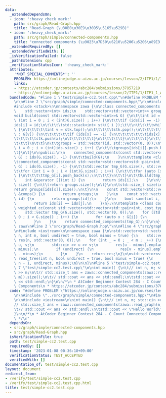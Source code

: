 ```yaml
---
data:
  _extendedDependsOn:
  - icon: ':heavy_check_mark:'
    path: src/graph/Read-Graph.hpp
    title: "Read-Graph (\u30B0\u30E9\u30D5\u5165\u529B)"
  - icon: ':heavy_check_mark:'
    path: src/graph/simple/connected-components.hpp
    title: "connected components (\u9023\u7D50\u6210\u5206\u5206\u89E3 simple ver)"
  _extendedRequiredBy: []
  _extendedVerifiedWith: []
  _isVerificationFailed: false
  _pathExtension: cpp
  _verificationStatusIcon: ':heavy_check_mark:'
  attributes:
    '*NOT_SPECIAL_COMMENTS*': ''
    PROBLEM: https://onlinejudge.u-aizu.ac.jp/courses/lesson/2/ITP1/1/ITP1_1_A
    links:
    - https://atcoder.jp/contests/abc284/submissions/37857219
    - https://onlinejudge.u-aizu.ac.jp/courses/lesson/2/ITP1/1/ITP1_1_A
  bundledCode: "#line 1 \"test/simple-cc2.test.cpp\"\n#define PROBLEM \"https://onlinejudge.u-aizu.ac.jp/courses/lesson/2/ITP1/1/ITP1_1_A\"\
    \n\n#line 2 \"src/graph/simple/connected-components.hpp\"\n\n#include <vector>\n\
    #include <stack>\n\nnamespace zawa {\n\nclass connected_components {\nprivate:\n\
    \    std::vector<int> ids;\n    std::vector<std::vector<int>> groups;    \n\n\t\
    void build(const std::vector<std::vector<int>>& G) {\n\t\tint id = 0;\n\t\tfor\
    \ (int i = 0 ; i < (int)G.size() ; i++) {\n\t\t\tif (ids[i] == -1) {\n\t\t\t\t\
    ids[i] = id;\n\t\t\t\tstd::stack<int> stk({ i });\t\t\n\t\t\t\twhile (stk.size())\
    \ {\n\t\t\t\t\tint v = stk.top();\n\t\t\t\t\tstk.pop();\n\t\t\t\t\tfor (auto x\
    \ : G[v]) {\n\t\t\t\t\t\tif (ids[x] == -1) {\n\t\t\t\t\t\t\tids[x] = id;\n\t\t\
    \t\t\t\t\tstk.push(x);\n\t\t\t\t\t\t}\n\t\t\t\t\t}\n\t\t\t\t}\n\t\t\t\tid++;\n\
    \t\t\t}\n\t\t}\n\t\tgroups = std::vector(id, std::vector(0, 0));\n\t\tfor (int\
    \ i = 0 ; i < (int)ids.size() ; i++) {\n\t\t\tgroups[ids[i]].push_back(i);\n\t\
    \t}\n\t}\n\npublic:\n\n    connected_components(const std::vector<std::vector<int>>&\
    \ G) : ids(G.size(), -1) {\n\t\tbuild(G);\n    }\n\n\ttemplate <class cost_type>\n\
    \tconnected_components(const std::vector<std::vector<std::pair<int, cost_type>>>&\
    \ G) : ids(G.size(), -1) {\n\t\tstd::vector tmp_G(G.size(), std::vector(0, 0));\n\
    \t\tfor (int i = 0 ; i < (int)G.size() ; i++) {\n\t\t\tfor (auto [x, _] : G[i])\
    \ {\n\t\t\t\ttmp_G[i].push_back(x);\n\t\t\t}\n\t\t}\n\t\tbuild(tmp_G);\n\t}\n\n\
    \    int &operator [](int i) {\n        return ids[i];\n    }\n\n\tstd::size_t\
    \ size() {\n\t\treturn groups.size();\n\t}\n\n\tstd::size_t size(int x) {\n\t\t\
    return groups[ids[x]].size();\n\t}\n\n    const std::vector<std::vector<int>>\
    \ &comps() {\n        return groups;\n    }\n\n    const std::vector<int> &comp(int\
    \ id) {\n        return groups[id];\n    }\n\n    bool same(int i, int j) {\n\
    \        return ids[i] == ids[j];\n    }\n};\n\ntemplate <class cost_type>\nconnected_components\
    \ weighted_cc(const std::vector<std::vector<std::pair<int, cost_type>>>& G) {\n\
    \    std::vector tmp_G(G.size(), std::vector(0, 0));\n    for (std::size_t i =\
    \ 0 ; i < G.size() ; i++) {\n        for (auto x : G[i]) {\n            tmp_G[i].push_back(x.first);\n\
    \        }\n    }\n    return connected_components(tmp_G);\n}\n\n} // namespace\
    \ zawa\n#line 2 \"src/graph/Read-Graph.hpp\"\n\n#line 4 \"src/graph/Read-Graph.hpp\"\
    \n#include <iostream>\n\nnamespace zawa {\n\nstd::vector<std::vector<int>> read_graph(int\
    \ n, int m, bool undirect = true, bool minus = true) {\n    std::vector<std::vector<int>>\
    \ res(n, std::vector(0, 0));\n    for (int _ = 0 ; _ < m ; _++) {\n        int\
    \ u, v;\n        std::cin >> u >> v;\n        res[u - minus].emplace_back(v -\
    \ minus);\n        if (undirect) {\n            res[v - minus].emplace_back(u\
    \ - minus);\n        }\n    }\n    return res;\n}\n\nstd::vector<std::vector<int>>\
    \ read_tree(int n, bool undirect = true, bool minus = true) {\n    return read_graph(n,\
    \ n - 1, undirect, minus);\n}\n\n}\n#line 5 \"test/simple-cc2.test.cpp\"\n\n#line\
    \ 7 \"test/simple-cc2.test.cpp\"\n\nint main() {\n\t// int n, m; std::cin >> n\
    \ >> m;\n\t// std::size_t ans = zawa::connected_components(zawa::read_graph(n,\
    \ m)).size();\n\t// std::cout << ans << std::endl;\n\tstd::cout << \"Hello World\"\
    \ << std::endl;\n}\n\n/*\n * AtCoder Beginner Contest 284 - C Count Connected\
    \ Components\n * https://atcoder.jp/contests/abc284/submissions/37857219\n */\n"
  code: "#define PROBLEM \"https://onlinejudge.u-aizu.ac.jp/courses/lesson/2/ITP1/1/ITP1_1_A\"\
    \n\n#include \"../src/graph/simple/connected-components.hpp\"\n#include \"../src/graph/Read-Graph.hpp\"\
    \n\n#include <iostream>\n\nint main() {\n\t// int n, m; std::cin >> n >> m;\n\t\
    // std::size_t ans = zawa::connected_components(zawa::read_graph(n, m)).size();\n\
    \t// std::cout << ans << std::endl;\n\tstd::cout << \"Hello World\" << std::endl;\n\
    }\n\n/*\n * AtCoder Beginner Contest 284 - C Count Connected Components\n * https://atcoder.jp/contests/abc284/submissions/37857219\n\
    \ */\n"
  dependsOn:
  - src/graph/simple/connected-components.hpp
  - src/graph/Read-Graph.hpp
  isVerificationFile: true
  path: test/simple-cc2.test.cpp
  requiredBy: []
  timestamp: '2023-01-08 00:36:18+09:00'
  verificationStatus: TEST_ACCEPTED
  verifiedWith: []
documentation_of: test/simple-cc2.test.cpp
layout: document
redirect_from:
- /verify/test/simple-cc2.test.cpp
- /verify/test/simple-cc2.test.cpp.html
title: test/simple-cc2.test.cpp
---
```

